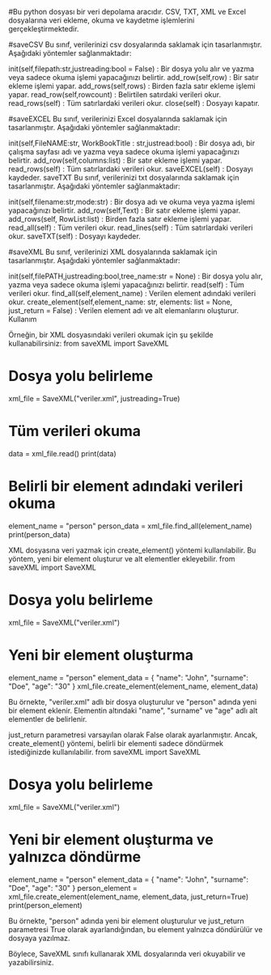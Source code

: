 #Bu python dosyası bir veri depolama aracıdır. CSV, TXT, XML ve Excel dosyalarına veri ekleme, okuma ve kaydetme işlemlerini gerçekleştirmektedir.

#saveCSV
Bu sınıf, verilerinizi csv dosyalarında saklamak için tasarlanmıştır. Aşağıdaki yöntemler sağlanmaktadır:

init(self,filepath:str,justreading:bool = False) : Bir dosya yolu alır ve yazma veya sadece okuma işlemi yapacağınızı belirtir.
add_row(self,row) : Bir satır ekleme işlemi yapar.
add_rows(self,rows) : Birden fazla satır ekleme işlemi yapar.
read_row(self,rowcount) : Belirtilen satırdaki verileri okur.
read_rows(self) : Tüm satırlardaki verileri okur.
close(self) : Dosyayı kapatır.

#saveEXCEL
Bu sınıf, verilerinizi Excel dosyalarında saklamak için tasarlanmıştır. Aşağıdaki yöntemler sağlanmaktadır:

init(self,FileNAME:str, WorkBookTitle : str,justread:bool) : Bir dosya adı, bir çalışma sayfası adı ve yazma veya sadece okuma işlemi yapacağınızı belirtir.
add_row(self,columns:list) : Bir satır ekleme işlemi yapar.
read_rows(self) : Tüm satırlardaki verileri okur.
saveEXCEL(self) : Dosyayı kaydeder.
saveTXT
Bu sınıf, verilerinizi txt dosyalarında saklamak için tasarlanmıştır. Aşağıdaki yöntemler sağlanmaktadır:

init(self,filename:str,mode:str) : Bir dosya adı ve okuma veya yazma işlemi yapacağınızı belirtir.
add_row(self,Text) : Bir satır ekleme işlemi yapar.
add_rows(self, RowList:list) : Birden fazla satır ekleme işlemi yapar.
read_all(self) : Tüm verileri okur.
read_lines(self) : Tüm satırlardaki verileri okur.
saveTXT(self) : Dosyayı kaydeder.

#saveXML
Bu sınıf, verilerinizi XML dosyalarında saklamak için tasarlanmıştır. Aşağıdaki yöntemler sağlanmaktadır:

init(self,filePATH,justreading:bool,tree_name:str = None) : Bir dosya yolu alır, yazma veya sadece okuma işlemi yapacağınızı belirtir.
read(self) : Tüm verileri okur.
find_all(self,element_name) : Verilen element adındaki verileri okur.
create_element(self,element_name: str, elements: list = None, just_return = False) : Verilen element adı ve alt elemanlarını oluşturur.
Kullanım

Örneğin, bir XML dosyasındaki verileri okumak için şu şekilde kullanabilirsiniz:
from saveXML import SaveXML

# Dosya yolu belirleme
xml_file = SaveXML("veriler.xml", justreading=True)

# Tüm verileri okuma 
data = xml_file.read()
print(data)

# Belirli bir element adındaki verileri okuma
element_name = "person"
person_data = xml_file.find_all(element_name)
print(person_data)

XML dosyasına veri yazmak için create_element() yöntemi kullanılabilir. Bu yöntem, yeni bir element oluşturur ve alt elementler ekleyebilir.
from saveXML import SaveXML

# Dosya yolu belirleme
xml_file = SaveXML("veriler.xml")

# Yeni bir element oluşturma
element_name = "person"
element_data = {
    "name": "John",
    "surname": "Doe",
    "age": "30"
}
xml_file.create_element(element_name, element_data)

Bu örnekte, "veriler.xml" adlı bir dosya oluşturulur ve "person" adında yeni bir element eklenir. Elementin altındaki "name", "surname" ve "age" adlı alt elementler de belirlenir.

just_return parametresi varsayılan olarak False olarak ayarlanmıştır. Ancak, create_element() yöntemi, belirli bir elementi sadece döndürmek istediğinizde kullanılabilir.
from saveXML import SaveXML

# Dosya yolu belirleme
xml_file = SaveXML("veriler.xml")

# Yeni bir element oluşturma ve yalnızca döndürme
element_name = "person"
element_data = {
    "name": "John",
    "surname": "Doe",
    "age": "30"
}
person_element = xml_file.create_element(element_name, element_data, just_return=True)
print(person_element)


Bu örnekte, "person" adında yeni bir element oluşturulur ve just_return parametresi True olarak ayarlandığından, bu element yalnızca döndürülür ve dosyaya yazılmaz.

Böylece, SaveXML sınıfı kullanarak XML dosyalarında veri okuyabilir ve yazabilirsiniz.

